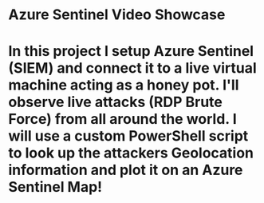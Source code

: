 # Azure Sentinel Video Showcase
<h1> In this project I setup Azure Sentinel (SIEM) and connect it to a live virtual machine acting as a honey pot. I'll observe live attacks (RDP Brute Force) from all around the world. I will use a custom PowerShell script to look up the attackers Geolocation information and plot it on an Azure Sentinel Map! </h1> 
